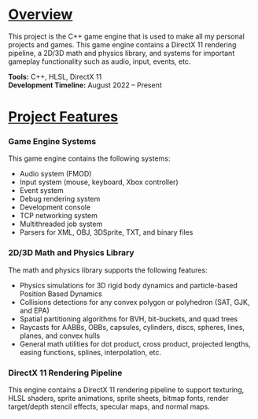 # **<ins>Overview</ins>**  
This project is the C++ game engine that is used to make all my personal projects and games. This game engine contains a DirectX 11 rendering pipeline, a 2D/3D math and physics library, and systems for important gameplay functionality such as audio, input, events, etc.


**Tools:** C++, HLSL, DirectX 11  
**Development Timeline:** August 2022 – Present


# **<ins>Project Features</ins>**  
### **Game Engine Systems**  
This game engine contains the following systems:  
- Audio system (FMOD)
- Input system (mouse, keyboard, Xbox controller)
- Event system
- Debug rendering system
- Development console
- TCP networking system
- Multithreaded job system
- Parsers for XML, OBJ, 3DSprite, TXT, and binary files




### **2D/3D Math and Physics Library**  
The math and physics library supports the following features:
- Physics simulations for 3D rigid body dynamics and particle-based Position Based Dynamics
- Collisions detections for any convex polygon or polyhedron (SAT, GJK, and EPA)
- Spatial partitioning algorithms for BVH, bit-buckets, and quad trees
- Raycasts for AABBs, OBBs, capsules, cylinders, discs, spheres, lines, planes, and convex hulls
- General math utilities for dot product, cross product, projected lengths, easing functions, splines, interpolation, etc.




### **DirectX 11 Rendering Pipeline**  
This engine contains a DirectX 11 rendering pipeline to support texturing, HLSL shaders, sprite animations, sprite sheets, bitmap fonts, render target/depth stencil effects, specular maps, and normal maps.

